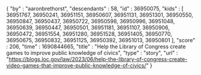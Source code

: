 {
  "by" : "aaronbrethorst",
  "descendants" : 58,
  "id" : 36950075,
  "kids" : [ 36951767, 36950241, 36951151, 36950607, 36951131, 36951301, 36950550, 36950847, 36950437, 36950722, 36950598, 36950996, 36951048, 36950639, 36950447, 36950501, 36951181, 36951107, 36950906, 36950472, 36951554, 36951280, 36951528, 36951405, 36950770, 36950675, 36950832, 36951125, 36950392, 36951013, 36950801 ],
  "score" : 206,
  "time" : 1690844665,
  "title" : "Help the Library of Congress create games to improve public knowledge of civics",
  "type" : "story",
  "url" : "https://blogs.loc.gov/law/2023/06/help-the-library-of-congress-create-video-games-that-improve-public-knowledge-of-civics/"
}
